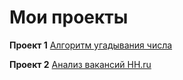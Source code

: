# Мои проекты
**Проект 1**
[Алгоритм угадывания числа](https://github.com/EAA8807/Firsy-one_1/tree/main/Project%201)

**Проект 2**
[Анализ вакансий HH.ru](https://github.com/EAA8807/First-one_1/tree/main/Project%202)
